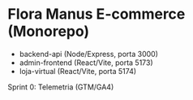 ﻿# Flora Manus E-commerce (Monorepo)
- backend-api (Node/Express, porta 3000)
- admin-frontend (React/Vite, porta 5173)
- loja-virtual (React/Vite, porta 5174)

Sprint 0: Telemetria (GTM/GA4)
